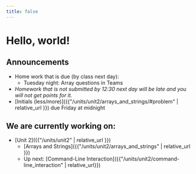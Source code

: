 ```yaml
---
title: false
---
```


# Hello, world!

## Announcements

  - Home work that is due (by class next day):
    - Tuesday night:  Array questions in Teams
  - *Homework that is not submitted by 12:30 next day will be late and you will not get points for it.*
  -  [Initials (less/more)]({{"/units/unit2/arrays_and_strings/#problem" | relative_url }}) due Friday at midnight

## We are currently working on:
* [Unit 2]({{"/units/unit2" | relative_url }})
  * [Arrays and Strings]({{"/units/unit2/arrays_and_strings" | relative_url }})
  * Up next: [Command-Line Interaction]({{"/units/unit2/command-line_interaction" | relative_url}})


<!--
This is CS50 AP, Harvard University's introduction to the intellectual enterprises of computer science and the art of programming for students in high school, which satisfies the College Board's new AP CS Principles curriculum framework.
-->
<!--
<iframe src="https://www.youtube.com/embed/tZxLMIk_SaY?playlist=GAB6Gm7pTTA"></iframe>
-->

